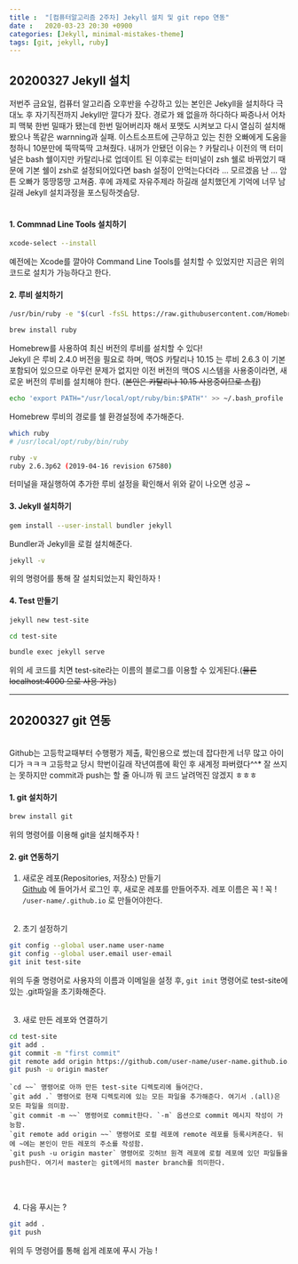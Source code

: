 ```yaml
---
title :  "[컴퓨터알고리즘 2주차] Jekyll 설치 및 git repo 연동"
date :   2020-03-23 20:30 +0900
categories: [Jekyll, minimal-mistakes-theme]
tags: [git, jekyll, ruby]
---
```


## 20200327 Jekyll 설치  

저번주 금요일, 컴퓨터 알고리즘 오후반을 수강하고 있는 본인은 Jekyll을 설치하다 극대노 후 자기직전까지 Jekyll만 깔다가 잤다. 경로가 왜 없을까 하다하다 짜증나서 어차피 맥북 한번 밀때가 됐는데 한번 밀어버리자 해서 포맷도 시켜보고 다시 열심히 설치해봤으나 똑같은 warnning과 실패. 이스트소프트에 근무하고 있는 친한 오빠에게 도움을 청하니 10분만에 뚝딱뚝딱 고쳐줬다. 내꺼가 안됐던 이유는 ? 카탈리나 이전의 맥 터미널은 bash 쉘이지만 카탈리나로 업데이트 된 이후로는 터미널이 zsh 쉘로 바뀌었기 때문에 기본 쉘이 zsh로 설정되어있다면 bash 설정이 안먹는다더라 ... 모르겠음 난 ... 암튼 오빠가 뚱땅뚱땅 고쳐줌. 후에 과제로 자유주제라 하길래 설치했던게 기억에 너무 남길래 Jekyll 설치과정을 포스팅하겟슴당.  
<br/>

#### 1. Commnad Line Tools 설치하기 
```bash
xcode-select --install
```
예전에는 Xcode를 깔아야 Command Line Tools를 설치할 수 있었지만 지금은 위의 코드로 설치가 가능하다고 한다. 

#### 2. 루비 설치하기
```bash
/usr/bin/ruby -e "$(curl -fsSL https://raw.githubusercontent.com/Homebrew/install/master/install)"

brew install ruby
```

Homebrew를 사용하여 최신 버전의 루비를 설치할 수 있다!  
Jekyll 은 루비 2.4.0 버전을 필요로 하며, 맥OS 카탈리나 10.15 는 루비 2.6.3 이 기본 포함되어 있으므로 아무런 문제가 없지만 이전 버전의 맥OS 시스템을 사용중이라면, 새로운 버전의 루비를 설치해야 한다. (~~본인은 카탈리나 10.15 사용중이므로 스킵~~)

```bash
echo 'export PATH="/usr/local/opt/ruby/bin:$PATH"' >> ~/.bash_profile
```
Homebrew 루비의 경로를 쉘 환경설정에 추가해준다.

```bash
which ruby
# /usr/local/opt/ruby/bin/ruby

ruby -v
ruby 2.6.3p62 (2019-04-16 revision 67580)
```
터미널을 재실행하여 추가한 루비 설정을 확인해서 위와 같이 나오면 성공 ~
<br/>

#### 3. Jekyll 설치하기
```bash
gem install --user-install bundler jekyll
```
Bundler과 Jekyll을 로컬 설치해준다.

```bash
jekyll -v
```
위의 명령어를 통해 잘 설치되었는지 확인하자 !
<br/>

#### 4. Test 만들기
```bash
jekyll new test-site

cd test-site

bundle exec jekyll serve
```
위의 세 코드를 치면 test-site라는 이름의 블로그를 이용할 수 있게된다.(~~물론 localhost:4000 으로 사용 가능~~)
<br/>

---
## 20200327 git 연동
<br/>
Github는 고등학교때부터 수행평가 제출, 확인용으로 썼는데 잡다한게 너무 많고 아이디가 ㅋㅋㅋ 고등학교 당시 학번이길래 작년여름에 확인 후 새계정 파버렸다^^* 잘 쓰지는 못하지만 commit과 push는 할 줄 아니까 뭐 코드 날려먹진 않겠지 ㅎㅎㅎ

#### 1. git 설치하기
```bash
brew install git
```
위의 명령어를 이용해 git을 설치해주자 !

#### 2. git 연동하기
1. 새로운 레포(Repositories, 저장소) 만들기  
[Github](https://github.com) 에 들어가서 로그인 후, 새로운 레포를 만들어주자. 레포 이름은 꼭 ! 꼭 ! `/user-name/.github.io` 로 만들어야한다.
<br/><br/>

2. 초기 설정하기
```bash
git config --global user.name user-name
git config --global user.email user-email
git init test-site
```
위의 두줄 명령어로 사용자의 이름과 이메일을 설정 후, `git init` 명령어로 test-site에 있는 .git파일을 초기화해준다.
<br/><br/>

3. 새로 만든 레포와 연결하기  
```bash
cd test-site
git add .  
git commit -m "first commit"  
git remote add origin https://github.com/user-name/user-name.github.io.git  
git push -u origin master
```
    `cd ~~` 명령어로 아까 만든 test-site 디렉토리에 들어간다.  
    `git add .` 명령어로 현재 디렉토리에 있는 모든 파일을 추가해준다. 여기서 .(all)은 모든 파일을 의미함.  
    `git commit -m ~~` 명령어로 commit한다. `-m` 옵션으로 commit 메시지 작성이 가능함.  
    `git remote add origin ~~` 명령어로 로컬 레포에 remote 레포를 등록시켜준다. 뒤에 ~에는 본인이 만든 레포의 주소를 작성함.  
    `git push -u origin master` 명령어로 깃허브 원격 레포에 로컬 레포에 있던 파일들을 push한다. 여기서 master는 git에서의 master branch를 의미한다.
<br/><br/>

4. 다음 푸시는 ?
```bash
git add .
git push
```
위의 두 명령어를 통해 쉽게 레포에 푸시 가능 !

